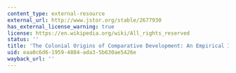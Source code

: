 ```yaml
---
content_type: external-resource
external_url: http://www.jstor.org/stable/2677930
has_external_license_warning: true
license: https://en.wikipedia.org/wiki/All_rights_reserved
status: ''
title: 'The Colonial Origins of Comparative Development: An Empirical Investigation'
uid: eaa0c6d6-1959-4884-ada3-5b630ae5426e
wayback_url: ''
---
```

